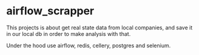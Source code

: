 # airflow_scrapper

This projects is about get real state data from local companies, and save it in our local db in order to make analysis with that.

Under the hood use airflow, redis, cellery, postgres and selenium.
